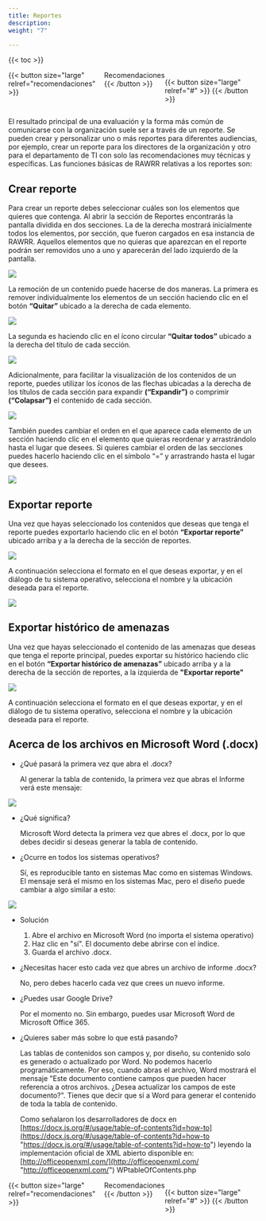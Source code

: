 ```yaml
---
title: Reportes
description: 
weight: "7"

---
```

{{< toc >}}

<div style="display: flex; justify-content: space-between">
{{< button size="large" relref="recomendaciones" >}} <i class="arrow left"></i> Recomendaciones {{< /button >}}

{{< button size="large" relref="#" >}} <i class="arrow right"></i>{{< /button >}}
</div>

El resultado principal de una evaluación y la forma más común de comunicarse con la organización suele ser a través de un reporte. Se pueden crear y personalizar uno o más reportes para diferentes audiencias, por ejemplo, crear un reporte para los directores de la organización y otro para el departamento de TI con solo las recomendaciones muy técnicas y específicas. Las funciones básicas de RAWRR relativas a los reportes son:

## Crear reporte

Para crear un reporte debes seleccionar cuáles son los elementos que quieres que contenga. Al abrir la sección de Reportes encontrarás la pantalla dividida en dos secciones. La de la derecha mostrará inicialmente todos los elementos, por sección, que fueron cargados en esa instancia de RAWRR. Aquellos elementos que no quieras que aparezcan en el reporte podrán ser removidos uno a uno y aparecerán del lado izquierdo de la pantalla.

![](/images/principal-reporte.png)

La remoción de un contenido puede hacerse de dos maneras. La primera es remover individualmente los elementos de un sección haciendo clic en el botón **“Quitar”** ubicado a la derecha de cada elemento.

![](/images/bolton-quitar.png)

La segunda es haciendo clic en el ícono circular **“Quitar todos”** ubicado a la derecha del título de cada sección.

![](/images/remover-todo.png)

Adicionalmente, para facilitar la visualización de los contenidos de un reporte, puedes utilizar los íconos de las flechas ubicadas a la derecha de los títulos de cada sección para expandir **(“Expandir”)** o comprimir **(“Colapsar”)** el contenido de cada sección.

![](/images/flechas.png)

También puedes cambiar el orden en el que aparece cada elemento de un sección haciendo clic en el elemento que quieras reordenar y arrastrándolo hasta el lugar que desees. Si quieres cambiar el orden de las secciones puedes hacerlo haciendo clic en el símbolo “=” y arrastrando hasta el lugar que desees.

![](/images/arrastrar.png)

## Exportar reporte

Una vez que hayas seleccionado los contenidos que deseas que tenga el reporte puedes exportarlo haciendo clic en el botón **“Exportar reporte”** ubicado arriba y a la derecha de la sección de reportes.

![](/images/exportar-reporte.png)

A continuación selecciona el formato en el que deseas exportar, y en el diálogo de tu sistema operativo, selecciona el nombre y la ubicación deseada para el reporte.

![](/images/formato-exportar-reporte.png)

## Exportar histórico de amenazas

Una vez que hayas seleccionado el contenido de las amenazas que deseas que tenga el reporte principal, puedes exportar su histórico haciendo clic en el botón **“Exportar histórico de amenazas”** ubicado arriba y a la derecha de la sección de reportes, a la izquierda de **"Exportar reporte"**

![](/images/export_threat_es.png)

A continuación selecciona el formato en el que deseas exportar, y en el diálogo de tu sistema operativo, selecciona el nombre y la ubicación deseada para el reporte.

## Acerca de los archivos en Microsoft Word (.docx)

* ¿Qué pasará la primera vez que abra el .docx?

  Al generar la tabla de contenido, la primera vez que abras el Informe verá este mensaje:

![](/images/word1.png)

* ¿Qué significa?

  Microsoft Word detecta la primera vez que abres el .docx, por lo que debes decidir si deseas generar la tabla de contenido.
* ¿Ocurre en todos los sistemas operativos?

  Sí, es reproducible tanto en sistemas Mac como en sistemas Windows. El mensaje será el mismo en los sistemas Mac, pero el diseño puede cambiar a algo similar a esto:

![](/images/word2.png)

* Solución
  1. Abre el archivo en Microsoft Word (no importa el sistema operativo)
  2. Haz clic en "sí". El documento debe abrirse con el índice.
  3. Guarda el archivo .docx.
* ¿Necesitas hacer esto cada vez que abres un archivo de informe .docx?

  No, pero debes hacerlo cada vez que crees un nuevo informe.
* ¿Puedes usar Google Drive?

  Por el momento no. Sin embargo, puedes usar Microsoft Word de Microsoft Office 365.
* ¿Quieres saber más sobre lo que está pasando?

  Las tablas de contenidos son campos y, por diseño, su contenido solo es generado o actualizado por Word. No podemos hacerlo programáticamente. Por eso, cuando abras el archivo, Word mostrará el mensaje "Este documento contiene campos que pueden hacer referencia a otros archivos. ¿Desea actualizar los campos de este documento?". Tienes que decir que sí a Word para generar el contenido de toda la tabla de contenido.

  Como señalaron los desarrolladores de docx en [https://docx.js.org/#/usage/table-of-contents?id=how-to](https://docx.js.org/#/usage/table-of-contents?id=how-to "https://docx.js.org/#/usage/table-of-contents?id=how-to") leyendo la implementación oficial de XML abierto disponible en: [http://officeopenxml.com/](http://officeopenxml.com/ "http://officeopenxml.com/") WPtableOfContents.php

<div style="display: flex; justify-content: space-between">
{{< button size="large" relref="recomendaciones" >}} <i class="arrow left"></i> Recomendaciones {{< /button >}}

{{< button size="large" relref="#" >}} <i class="arrow right"></i>{{< /button >}}
</div>